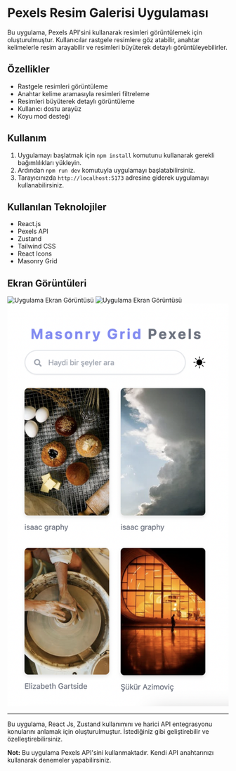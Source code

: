 # Pexels Resim Galerisi Uygulaması

Bu uygulama, Pexels API'sini kullanarak resimleri görüntülemek için oluşturulmuştur. Kullanıcılar rastgele resimlere göz atabilir, anahtar kelimelerle resim arayabilir ve resimleri büyüterek detaylı görüntüleyebilirler.

## Özellikler

- Rastgele resimleri görüntüleme
- Anahtar kelime aramasıyla resimleri filtreleme
- Resimleri büyüterek detaylı görüntüleme
- Kullanıcı dostu arayüz
- Koyu mod desteği

## Kullanım

1. Uygulamayı başlatmak için `npm install` komutunu kullanarak gerekli bağımlılıkları yükleyin.
2. Ardından `npm run dev` komutuyla uygulamayı başlatabilirsiniz.
3. Tarayıcınızda `http://localhost:5173` adresine giderek uygulamayı kullanabilirsiniz.

## Kullanılan Teknolojiler

- React.js
- Pexels API
- Zustand
- Tailwind CSS
- React Icons
- Masonry Grid

## Ekran Görüntüleri

![Uygulama Ekran Görüntüsü](./src/assets/dark.png) ![Uygulama Ekran Görüntüsü](./src/assets/light.png) ![Uygulama Ekran Görüntüsü](./src/assets/mobile.png)

---

Bu uygulama, React Js, Zustand kullanımını ve harici API entegrasyonu konularını anlamak için oluşturulmuştur. İstediğiniz gibi geliştirebilir ve özelleştirebilirsiniz.

**Not:** Bu uygulama Pexels API'sini kullanmaktadır. Kendi API anahtarınızı kullanarak denemeler yapabilirsiniz.
